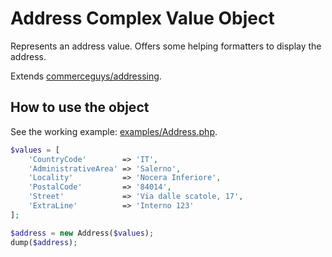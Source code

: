 Address Complex Value Object
============================

Represents an address value. Offers some helping formatters to display the address.

Extends [commerceguys/addressing](https://github.com/commerceguys/addressing).

## How to use the object

See the working example: [examples/Address.php](examples/Address.php).

```php
$values = [
    'CountryCode'        => 'IT',
    'AdministrativeArea' => 'Salerno',
    'Locality'           => 'Nocera Inferiore',
    'PostalCode'         => '84014',
    'Street'             => 'Via dalle scatole, 17',
    'ExtraLine'          => 'Interno 123'
];

$address = new Address($values);
dump($address);
```


